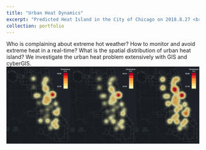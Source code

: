 ```yaml
---
title: "Urban Heat Dynamics"
excerpt: "Predicted Heat Island in the City of Chicago on 2018.8.27 <br/><img src='/images/rs1.png' width='800'>"
collection: portfolio
---
```


Who is complaining about extreme hot weather? How to monitor and avoid extreme heat in a real-time? What is the spatial distribution of urban heat island? We investigate the urban heat problem extensively with GIS and cyberGIS. <br/><img src='/images/rs1-1.png' width='800'>




